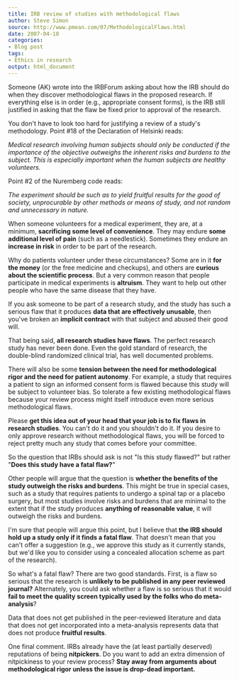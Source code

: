 ```yaml
---
title: IRB review of studies with methodological flaws
author: Steve Simon
source: http://www.pmean.com/07/MethodologicalFlaws.html
date: 2007-04-10
categories:
- Blog post
tags:
- Ethics in research
output: html_document
---
```

Someone (AK) wrote into the IRBForum asking about how the IRB should do
when they discover methodological flaws in the proposed research. If
everything else is in order (e.g., appropriate consent forms), is the
IRB still justified in asking that the flaw be fixed prior to approval
of the research.

You don't have to look too hard for justifying a review of a study's
methodology. Point \#18 of the Declaration of Helsinki reads:
*Medical research involving human subjects should only be conducted ifthe importance of the objective outweighs the inherent risks andburdens to the subject. This is especially important when the humansubjects are healthy volunteers.*

Point \#2 of the Nuremberg code reads:
*The experiment should be such as to yield fruitful results for thegood of society, unprocurable by other methods or means of study, andnot random and unnecessary in nature.*

When someone volunteers for a medical experiment, they are, at a
minimum, **sacrificing some level of convenience**. They may endure
**some additional level of pain** (such as a needlestick). Sometimes
they endure an **increase in risk** in order to be part of the research.

Why do patients volunteer under these circumstances? Some are in it
**for the money** (or the free medicine and checkups), and others are
**curious about the scientific process**. But a very common reason that
people participate in medical experiments is **altruism**. They want to
help out other people who have the same disease that they have.

If you ask someone to be part of a research study, and the study has
such a serious flaw that it produces **data that are effectively
unusable**, then you've broken an **implicit contract** with that
subject and abused their good will.

That being said, **all research studies have flaws**. The perfect
research study has never been done. Even the gold standard of research,
the double-blind randomized clinical trial, has well documented
problems.

There will also be some **tension between the need for methodological
rigor and the need for patient autonomy**. For example, a study that
requires a patient to sign an informed consent form is flawed because
this study will be subject to volunteer bias. So tolerate a few existing
methodological flaws because your review process might itself introduce
even more serious methodological flaws.

Please **get this idea out of your head that your job is to fix flaws in
research studies**. You can't do it and you shouldn't do it. If you
desire to only approve research without methodological flaws, you will
be forced to reject pretty much any study that comes before your
committee.

So the question that IRBs should ask is not "Is this study flawed?"
but rather "**Does this study have a fatal flaw?**"

Other people will argue that the question is **whether the benefits of
the study outweigh the risks and burdens**. This might be true in
special cases, such as a study that requires patients to undergo a
spinal tap or a placebo surgery, but most studies involve risks and
burdens that are minimal to the extent that if the study produces
**anything of reasonable value**, it will outweigh the risks and
burdens.

I'm sure that people will argue this point, but I believe that **the
IRB should hold up a study only if it finds a fatal flaw**. That
doesn't mean that you can't offer a suggestion (e.g., we approve this
study as it currently stands, but we'd like you to consider using a
concealed allocation scheme as part of the research).

So what's a fatal flaw? There are two good standards. First, is a flaw
so serious that the research is **unlikely to be published in any peer
reviewed journal?** Alternately, you could ask whether a flaw is so
serious that it would **fail to meet the quality screen typically used
by the folks who do meta-analysis**?

Data that does not get published in the peer-reviewed literature and
data that does not get incorporated into a meta-analysis represents data
that does not produce **fruitful results**.

One final comment. IRBs already have the (at least partially deserved)
reputations of being **nitpickers**. Do you want to add an extra
dimension of nitpickiness to your review process? **Stay away from
arguments about methodological rigor unless the issue is drop-dead
important.**
